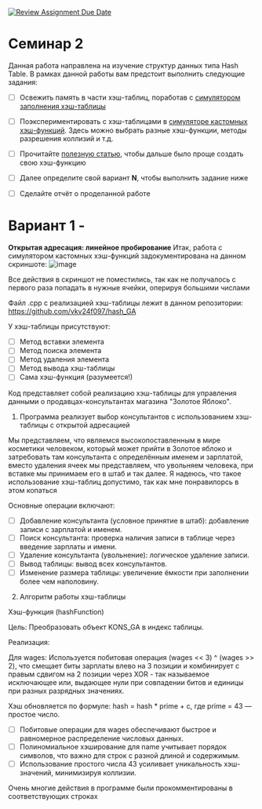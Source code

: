 [![Review Assignment Due Date](https://classroom.github.com/assets/deadline-readme-button-22041afd0340ce965d47ae6ef1cefeee28c7c493a6346c4f15d667ab976d596c.svg)](https://classroom.github.com/a/BX65L5j-)
# Семинар 2

Данная работа направлена на изучение структур данных типа Hash Table.
В рамках данной работы вам предстоит выполнить следующие задания:

- [ ] Освежить память в части хэш-таблиц, поработав с [симулятором заполнения хэш-таблицы](https://www.cs.usfca.edu/~galles/visualization/OpenHash.html)
- [ ] Поэкспериментировать с хэш-таблицами в [симуляторе кастомных хэш-функций](https://iswsa.acm.org/mphf/openDSAPerfectHashAnimation/perfectHashAV.html). Здесь можно выбрать разные хэш-функции, методы разрешения коллизий и т.д.
- [ ] Прочитайте [полезную статью](https://habr.com/ru/companies/ruvds/articles/747084/), чтобы дальше было проще создать свою хэш-функцию
- [ ] Далее определите свой вариант **N**, чтобы выполнить задание ниже
- [ ] Сделайте отчёт о проделанной работе


# Вариант 1 - 
**Открытая адресация: линейное пробирование**
Итак, работа с симулятором кастомных хэш-функций задокументирована на данном скриншоте:
![image](https://github.com/user-attachments/assets/2f5f252d-fc82-4928-99b6-24a4e3af0dde)

Все действия в скриншот не поместились, так как не получалось с первого раза попадать в нужные ячейки, оперируя большими числами

Файл .cpp с реализацией хэш-таблицы лежит в данном репозитории:
https://github.com/vkv24f097/hash_GA

 У хэш-таблицы присутствуют:

- [ ] Метод вставки элемента
- [ ] Метод поиска элемента
- [ ] Метод удаления элемента
- [ ] Метод вывода хэш-таблицы
- [ ] Сама хэш-функция (разумеется!)

Код представляет собой реализацию хэш-таблицы для управления данными о продавцах-консультантах магазина "Золотое Яблоко".

1. Программа реализует выбор консультантов с использованием хэш-таблицы с открытой адресацией

Мы представляем, что являемся высокопоставленным в мире косметики человеком, который может прийти в Золотое яблоко и затребовать там консультанта с определённым именем и зарплатой, вместо удаления ячеек мы представляем, что увольняем человека, при вставке мы принимаем его в штаб и так далее. Я надеюсь, что такое использование хэш-таблиц допустимо, так как мне понравилорсь в этом копаться
  
Основные операции включают:
- [ ] Добавление консультанта (условное принятие в штаб): добавление записи с зарплатой и именем.
- [ ] Поиск консультанта: проверка наличия записи в таблице через введение зарплаты и имени.
- [ ] Удаление консультанта (увольнение): логическое удаление записи.
- [ ] Вывод таблицы: вывод всех консультантов.
- [ ] Изменение размера таблицы: увеличение ёмкости при заполнении более чем наполовину.

2. Алгоритм работы хэш-таблицы

Хэш-функция (hashFunction)

Цель: Преобразовать объект KONS_GA в индекс таблицы.

Реализация:

Для wages: Используется побитовая операция (wages << 3) ^ (wages >> 2), что смещает биты зарплаты влево на 3 позиции и комбинирует с правым сдвигом на 2 позиции через XOR - так называемое исключающее или, выдающее нули при совпадении битов и единицы при разных разрядных значениях.

Хэш обновляется по формуле: hash = hash * prime + c, где prime = 43 — простое число.

- [ ] Побитовые операции для wages обеспечивают быстрое и равномерное распределение числовых данных.
- [ ] Полиномиальное хэширование для name учитывает порядок символов, что важно для строк с разной длиной и содержимым.
- [ ] Использование простого числа 43 усиливает уникальность хэш-значений, минимизируя коллизии.

Очень многие действия в программе были прокомментированы в соответствующих строках


